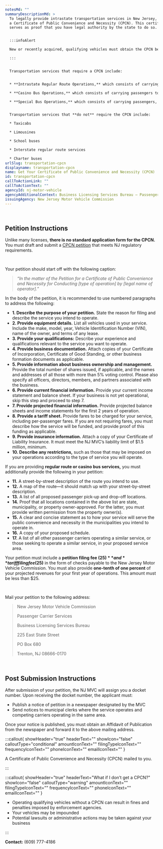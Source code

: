 ```yaml
---
notesMd: ""
summaryDescriptionMd: >
  To legally provide intrastate transportation services in New Jersey, you need
  a Certificate of Public Convenience and Necessity (CPCN). This certificate
  serves as proof that you have legal authority by the state to do so.


  :::infoAlert 

  New or recently acquired, qualifying vehicles must obtain the CPCN before scheduling the vehicle’s initial inspection, and before registering the vehicle with the MVC for plates.

  :::


  Transportation services that require a CPCN include:


  * **Intrastate Regular Route Operations,** which consists of carrying passengers on a regular schedule between fixed points in NJ for compensation. This service can be open to the public or restricted to a specific group.

  * **Casino Bus Operations,** which consists of carrying passengers to and from one or more casinos in Atlantic City to places throughout NJ.

  * **Special Bus Operations,** which consists of carrying passengers, not on a regular schedule, to or from a place in NJ for per-person compensation. The compensation may include special discounts or premiums for attractions that are served by the route. These trips are offered and arranged by the owner of the bus company.


  Transportation services that **do not** require the CPCN include: 

  * Taxicabs

  * Limousines

  * School buses

  * Interstate regular route services

  * Charter buses
urlSlug: transportation-cpcn
displayname: transportation-cpcn
name: Get Your Certificate of Public Convenience and Necessity (CPCN)
id: transportation-cpcn
callToActionLink: ""
callToActionText: ""
agencyId: nj-motor-vehicle
agencyAdditionalContext: Business Licensing Services Bureau – Passenger Carrier Unit
issuingAgency: New Jersey Motor Vehicle Commission
---
```

&nbsp;
## Petition Instructions

Unlike many licenses, **there is no standard application form for the CPCN.** You must draft and submit a [CPCN petition](https://www.nj.gov/mvc/pdf/business/cpcn_instructions.pdf) that meets NJ regulatory requirements.

&nbsp;

Your petition should start off with the following caption:

> *“In the matter of the Petition for a Certificate of Public Convenience and Necessity for Conducting \[type of operation] by \[legal name of operator].​”*
> &nbsp;

In the body of the petition, it is recommended to use numbered paragraphs to address the following:​

* **1. Describe the purpose of your petition.** State the reason for filing and describe the service you intend to operate.
* **2. Provide equipment details.** List all vehicles used in your service. Include the make, model, year, Vehicle Identification Number (VIN), name of the owner, and terms of any lease.
* **3. Provide your qualifications:** Describe your experience and qualifications relevant to the service you want to operate.
* **4. Provide business documentation.** Attach copies of your Certificate of Incorporation, Certificate of Good Standing, or other business formation documents as applicable.
* **5. Provide information about business ownership and management.** Provide the total number of shares issued, if applicable, and the names and addresses of all those with more than 5% voting control. Please also specify all officers, directors, members, and partners associated with the business.
* **6. Provide current financial information.** Provide your current income statement and balance sheet. If your business is not yet operational, skip this step and proceed to step 7.
* **7. Provide projected financial information.** Provide projected balance sheets and income statements for the first 2 years of operation.
* **8. Provide a tariff sheet.** Provide fares to be charged for your service, including per-passenger fares. If you are not requiring fares, you must describe how the service will be funded, and provide proof of this funding as applicable.
* **9. Provide insurance information.** Attach a copy of your Certificate of Liability Insurance. It must meet the NJ MVC’s liability limit of $1.5 million, minimum.
* **10. Describe any restrictions,** such as those that may be imposed on your operations according to the type of service you will operate.

If you are providing **regular route or casino bus services,** you must additionally provide the following in your petition:

* **11.** A street-by-street description of the route you intend to use.
* **12.** A map of the route—it should match up with your street-by-street description.
* **13.** A list of all proposed passenger pick-up and drop-off locations.
* **14.** Proof that all locations contained in the above list are state, municipality, or property owner-approved. For the latter, you must provide written permission from the property owner(s).
* **15.** A clear and concise statement as to how your service will serve the public convenience and necessity in  the municipalities you intend to operate in.
* **16.** A copy of your proposed schedule.
* **17.** A list of all other passenger carriers operating a similar service, or those seeking to operate a similar service, in your proposed service area.


Your petition must include a **petition filing fee ($25)** and **tariff filing fee ($25)** in the form of checks payable to the New Jersey Motor Vehicle Commission. You must also provide **one-tenth of one percent** of your projected revenues for your first year of operations. This amount must be less than $25.

&nbsp;

Mail your petition to the following address:


>
> New Jersey Motor Vehicle Commission
> &nbsp;
>
> Passenger Carrier Services
> &nbsp;
>
> Business Licensing Services Bureau
> &nbsp;
>
> 225 East State Street
> &nbsp;
>
> PO Box 680
> &nbsp;
>
> Trenton, NJ 08666-0170

&nbsp;
## Post Submission Instructions

After submission of your petition, the NJ MVC will assign you a docket number. Upon receiving the docket number, the applicant must:

* Publish a notice of petition in a newspaper designated by the MVC
* Send notices to municipal clerks where the service operates and competing carriers operating in the same area.

Once your notice is published, you must obtain an Affidavit of Publication from the newspaper and forward it to the above mailing address.

:::callout{ showHeader="true" headerText="" showIcon="false" calloutType="conditional" amountIconText="" filingTypeIconText="" frequencyIconText="" phoneIconText="" emailIconText="" }

A Certificate of Public Convenience and Necessity (CPCN) mailed to you.

:::

:::callout{ showHeader="true" headerText="What if I don’t get a CPCN?" showIcon="false" calloutType="warning" amountIconText="" filingTypeIconText="" frequencyIconText="" phoneIconText="" emailIconText="" }

* Operating qualifying vehicles without a CPCN can result in fines and penalties imposed by enforcement agencies.
* Your vehicles may be impounded
* Potential lawsuits or administrative actions may be taken against your business

:::

**Contact:** (609) 777-4186
